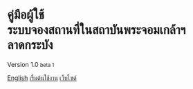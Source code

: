 <!-- _coverpage.md -->

# คู่มือผู้ใช้<br>ระบบจองสถานที่ในสถาบันพระจอมเกล้าฯลาดกระบัง
Version 1.0 <small>beta 1</small>

[English](/)
[เรื่มต้นใช้งาน](/th/client/search-for-space.md)
[เว็บไซต์](https://panda.itforge.io)

<!-- background color -->
